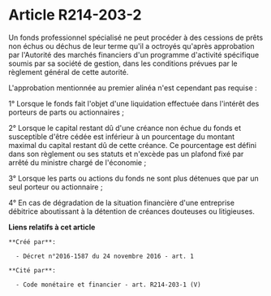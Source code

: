 # Article R214-203-2

Un  fonds professionnel spécialisé ne peut procéder à des cessions de prêts  non échus ou déchus de leur terme qu'il a
octroyés qu'après approbation  par l'Autorité des marchés financiers d'un programme d'activité  spécifique soumis par sa
société de gestion, dans les conditions prévues  par le règlement général de cette autorité. 

L'approbation mentionnée au premier alinéa n'est cependant pas requise : 

1° Lorsque le fonds fait l'objet d'une liquidation effectuée dans l'intérêt des porteurs de parts ou actionnaires ; 

2° Lorsque le capital restant dû d'une créance non échue du fonds et  susceptible d'être cédée est inférieur à un pourcentage
du montant  maximal du capital restant dû de cette créance. Ce pourcentage est  défini dans son règlement ou ses statuts et
n'excède pas un plafond fixé  par arrêté du ministre chargé de l'économie ; 

3° Lorsque les parts ou actions du fonds ne sont plus détenues que par un seul porteur ou actionnaire ; 

4° En cas de dégradation de la situation financière d'une entreprise  débitrice aboutissant à la détention de créances
douteuses ou  litigieuses.

**Liens relatifs à cet article**

	**Créé par**:

	  - Décret n°2016-1587 du 24 novembre 2016 - art. 1

	**Cité par**:

	  - Code monétaire et financier - art. R214-203-1 (V)
